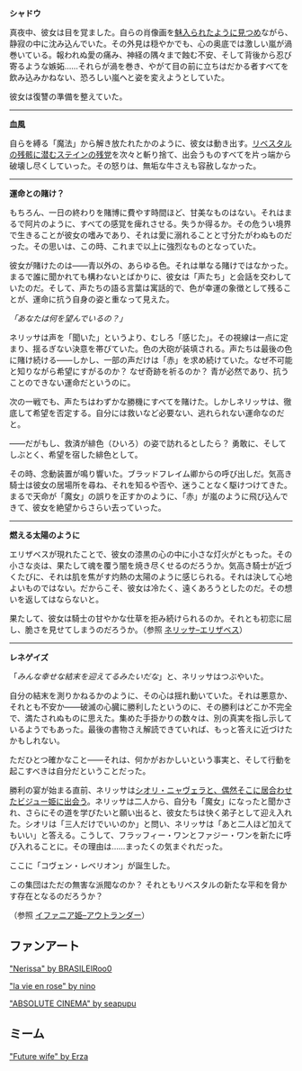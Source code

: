<!-- title: ネリッサ・ジュリエット・レイヴンクロフト -->
<!-- status: 生存 -->

**シャドウ**

真夜中、彼女は目を覚ました。自らの肖像画を[魅入られたように見つめ](https://youtu.be/MXqotm_8_Hc?t=228)ながら、静寂の中に沈み込んでいた。その外見は穏やかでも、心の奥底では激しい嵐が渦巻いている。報われぬ愛の痛み、神経の隅々まで蝕む不安、そして背後から忍び寄るような嫉妬……それらが渦を巻き、やがて目の前に立ちはだかる者すべてを飲み込みかねない、恐ろしい嵐へと姿を変えようとしていた。

彼女は復讐の準備を整えていた。

---

**血風**

自らを縛る「魔法」から解き放たれたかのように、彼女は動き出す。[リベスタルの残骸に潜むステインの残党](https://youtu.be/MXqotm_8_Hc?t=483)を次々と斬り捨て、出会うものすべてを片っ端から破壊し尽くしていった。その怒りは、無垢な牛さえも容赦しなかった。

---

**運命との賭け？**

もちろん、一日の終わりを賭博に費やす時間ほど、甘美なものはない。それはまるで阿片のように、すべての感覚を痺れさせる。失うか得るか。その危うい境界で生きることが彼女の嗜みであり、それは愛に溺れることと寸分たがわぬものだった。その思いは、この時、これまで以上に強烈なものとなっていた。

彼女が賭けたのは――青以外の、あらゆる色。それは単なる賭けではなかった。まるで誰に聞かれても構わないとばかりに、彼女は「声たち」と会話を交わしていたのだ。そして、声たちの語る言葉は寓話的で、色が幸運の象徴として残ることが、運命に抗う自身の姿と重なって見えた。

_「あなたは何を望んでいるの？」_

ネリッサは声を「聞いた」というより、むしろ「感じた」。その視線は一点に定まり、揺るぎない決意を帯びていた。色の大砲が装填される。声たちは最後の色に賭け続ける――しかし、一部の声だけは「赤」を求め続けていた。なぜ不可能と知りながら希望にすがるのか？ なぜ奇跡を祈るのか？ 青が必然であり、抗うことのできない運命だというのに。

次の一戦でも、声たちはわずかな勝機にすべてを賭けた。しかしネリッサは、徹底して希望を否定する。自分には救いなど必要ない、逃れられない運命なのだと。

――だがもし、救済が緋色（ひいろ）の姿で訪れるとしたら？ 勇敢に、そしてしぶとく、希望を宿した緋色として。

その時、念動装置が鳴り響いた。ブラッドフレイム卿からの呼び出しだ。気高き騎士は彼女の居場所を尋ね、それを知るや否や、迷うことなく駆けつけてきた。まるで天命が「魔女」の誤りを正すかのように、「赤」が嵐のように飛び込んできて、彼女を絶望からさらい去っていった。

---

**燃える太陽のように**

エリザベスが現れたことで、彼女の漆黒の心の中に小さな灯火がともった。その小さな炎は、果たして魂を覆う闇を焼き尽くせるのだろうか。気高き騎士が近づくたびに、それは肌を焦がす灼熱の太陽のように感じられる。それは決して心地よいものではない。だからこそ、彼女は冷たく、遠くあろうとしたのだ。その想いを返してはならないと。

果たして、彼女は騎士の甘やかな仕草を拒み続けられるのか。それとも初恋に屈し、脆さを見せてしまうのだろうか。（参照 [ネリッサ–エリザベス](#edge:liz-nerissa)）

---

**レネゲイズ**

「_みんな幸せな結末を迎えてるみたいだな_」と、ネリッサはつぶやいた。

自分の結末を測りかねるかのように、その心は揺れ動いていた。それは悪意か、それとも不安か――破滅の心臓に勝利したというのに、その勝利はどこか不完全で、満たされぬものに思えた。集めた手掛かりの数々は、別の真実を指し示しているようでもあった。最後の書物さえ解読できていれば、もっと答えに近づけたかもしれない。

ただひとつ確かなこと――それは、何かがおかしいという事実と、そして行動を起こすべきは自分だということだった。

勝利の宴が始まる直前、ネリッサは[シオリ・ニャヴェラと、偶然そこに居合わせたビジュー姫に出会う](https://youtu.be/MXqotm_8_Hc?t=7518)。ネリッサは二人から、自分も「魔女」になったと聞かされ、さらにその道を学びたいと願い出ると、彼女たちは快く弟子として迎え入れた。シオリは「三人だけでいいのか」と問い、ネリッサは「あと二人ほど加えてもいい」と答える。こうして、フラッフィー・ワンとファジー・ワンを新たに呼び入れることに。その理由は……まったくの気まぐれだった。

ここに「コヴェン・レベリオン」が誕生した。

この集団はただの無害な派閥なのか？ それともリベスタルの新たな平和を脅かす存在となるのだろうか？

（参照 [イファニア姫–アウトランダー](#edge:iphania-outlander)）

## ファンアート

["Nerissa" by BRASILEIRoo0](https://x.com/BRASILEIROO0/status/1923024077683347585)

["la vie en rose" by nino](https://x.com/2nochuu/status/192423997458383113)

["ABSOLUTE CINEMA" by seapupu](https://x.com/seapupu290495/status/1921597971465920739)

<!-- shiori -->

## ミーム

["Future wife" by Erza](https://x.com/Ezralguard/status/1921418653880271200)
